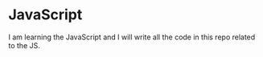 # JavaScript
I am learning the JavaScript and I will write all the code in this repo related to the JS.
